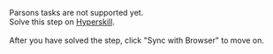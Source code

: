 Parsons tasks are not supported yet. <br>Solve this step on <a href="https://hyperskill.org/learn/step/34624">Hyperskill</a>. <br><br>After you have solved the step, click "Sync with Browser"  to move on.